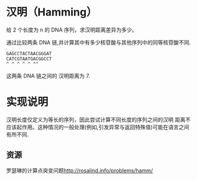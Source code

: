 # 汉明（Hamming）

给 2 个长度为 n 的 DNA 序列，求汉明距离差异为多少。

通过比较两条 DNA 链,并计算其中有多少核苷酸与其他序列中的同等核苷酸不同.

```
GAGCCTACTAACGGGAT
CATCGTAATGACGGCCT
^ ^ ^ ^ ^ ^^
```

这两条 DNA 链之间的 汉明距离为 7.

# 实现说明

汉明长度仅定义为等长的序列，因此尝试计算不同长度的序列之间的汉明 距离不应该起作用。这种情况的一般处理(例如,引发异常与返回特殊值)可能在语言之间有所不同.

[help-page]: https://exercism.io/tracks/rust/learning
[modules]: https://doc.rust-lang.org/book/2018-edition/ch07-00-modules.html
[cargo]: https://doc.rust-lang.org/book/2018-edition/ch14-00-more-about-cargo.html
[rust-tests]: https://doc.rust-lang.org/book/2018-edition/ch11-02-running-tests.html

## 资源

罗瑟琳的计算点突变问题<http://rosalind.info/problems/hamm/>
